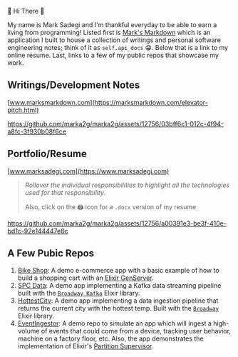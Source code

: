 👋 Hi There 👋

My name is Mark Sadegi and I'm thankful everyday to be able to earn a living from programming! Listed first is [Mark's Markdown](https://marksmarkdown.com/elevator-pitch.html) which is an application I built to house a collection of writings and personal software engineering notes; think of it as `self.api_docs` 😁. Below that is a link to my online resume. Last, links to a few of my public repos that showcase my work.

## Writings/Development Notes
[www.marksmarkdown.com](https://marksmarkdown.com/elevator-pitch.html)

https://github.com/marka2g/marka2g/assets/12756/03bff6c1-012c-4f94-a8fc-3f930b08f6ce

## Portfolio/Resume 
[www.marksadegi.com](https://www.marksadegi.com)
>_Rollover the individual responsibilities to highlight all the technologies used for that responsibility._
>
> Also, click on the 🖨️ icon for a `.docx` version of my resume

https://github.com/marka2g/marka2g/assets/12756/a00391e3-be3f-410e-bd1c-92e144447e8c


## A Few Pubic Repos
1. [Bike Shop](https://github.com/marka2g/bike_shop): A demo e-commerce app with a basic example of how to build a shopping cart with an [Elixir GenServer](https://hexdocs.pm/elixir/GenServer.html).
2. [SPC Data](https://github.com/marka2g/spc_data): A demo app implementing a Kafka data streaming pipeline built with the [`Broadway Kafka`](https://hexdocs.pm/broadway/apache-kafka.html) Elixir library.
3. [HottestCity](https://github.com/marka2g/hottest_city): A demo app implementing a data ingestion pipeline that returns the current city with the hottest temp. Built with the [`Broadway`](https://hexdocs.pm/broadway/introduction.html) Elixir library.
4. [EventIngestor](https://github.com/marka2g/event_ingestor): A demo repo to simulate an app which will ingest a high-volume of events that could come from a device, tracking user behavior, machine on a factory floor, etc. Also, the app demonstrates the implementation of Elixir's [Partition Supervisor](https://hexdocs.pm/elixir/PartitionSupervisor.html).
<!-- [Influence Ave](https://github.com/marka2g/influence_avenue): A demo repo to practice parsing through a large dataset with Elixir [`Stream`](https://hexdocs.pm/elixir/Stream.html) -->
<!-- 4. widgmart -->
<!-- 5. [Citizen Uprise](https://github.com/marka2g/citizen_uprise) -->